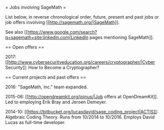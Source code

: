 = Jobs involving SageMath =

List below, in reverse chronological order, future, present and past jobs or job offers involving [[http://sagemath.org/|SageMath]].

See also [[https://www.google.com/search?q=sagemath+site:linkedin.com|LinkedIn pages mentioning SageMath]].


== Open offers ==

2017: [[http://www.cybersecurityeducation.org/careers/cryptographer/|Cyber Security]]: How to Become a Cryptographer?


== Current projects and past offers ==

2016: "SageMath, Inc." team expanded.

2015-06: [[http://opendreamkit.org/joinus/|Job offers at OpenDreamKit]]. Led to employing Erik Bray and Jeroen Demeyer.

2014-10: [[https://bitbucket.org/lucasdavid/sage_coding_project|ACTIS]]: Algebraic Coding Theory. Runs from 10/2014 to 10/2016. Employs David Lucas as full-time developer.
